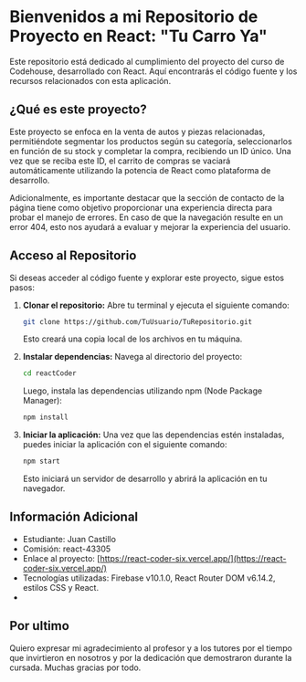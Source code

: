# Bienvenidos a mi Repositorio de Proyecto en React: "Tu Carro Ya"

Este repositorio está dedicado al cumplimiento del proyecto del curso de Codehouse, desarrollado con React. Aquí encontrarás el código fuente y los recursos relacionados con esta aplicación.

## ¿Qué es este proyecto?

Este proyecto se enfoca en la venta de autos y piezas relacionadas, permitiéndote segmentar los productos según su categoría, seleccionarlos en función de su stock y completar la compra, recibiendo un ID único. Una vez que se reciba este ID, el carrito de compras se vaciará automáticamente utilizando la potencia de React como plataforma de desarrollo.

Adicionalmente, es importante destacar que la sección de contacto de la página tiene como objetivo proporcionar una experiencia directa para probar el manejo de errores. En caso de que la navegación resulte en un error 404, esto nos ayudará a evaluar y mejorar la experiencia del usuario.

## Acceso al Repositorio

Si deseas acceder al código fuente y explorar este proyecto, sigue estos pasos:

1. **Clonar el repositorio:** Abre tu terminal y ejecuta el siguiente comando:

   ```bash
   git clone https://github.com/TuUsuario/TuRepositorio.git
   ```

   Esto creará una copia local de los archivos en tu máquina.

2. **Instalar dependencias:** Navega al directorio del proyecto:

   ```bash
   cd reactCoder
   ```

   Luego, instala las dependencias utilizando npm (Node Package Manager):

   ```bash
   npm install
   ```

3. **Iniciar la aplicación:** Una vez que las dependencias estén instaladas, puedes iniciar la aplicación con el siguiente comando:

   ```bash
   npm start
   ```

   Esto iniciará un servidor de desarrollo y abrirá la aplicación en tu navegador.

## Información Adicional

- Estudiante: Juan Castillo
- Comisión: react-43305
- Enlace al proyecto: [https://react-coder-six.vercel.app/](https://react-coder-six.vercel.app/)
- Tecnologías utilizadas: Firebase v10.1.0, React Router DOM v6.14.2, estilos CSS y React.
- 
## Por ultimo
Quiero expresar mi agradecimiento al profesor y a los tutores por el tiempo que invirtieron en nosotros y por la dedicación que demostraron durante la cursada. Muchas gracias por todo.

